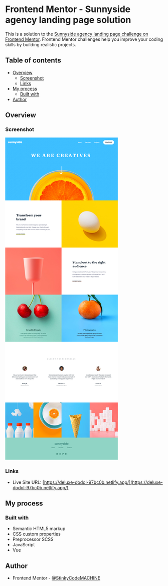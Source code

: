 # Frontend Mentor - Sunnyside agency landing page solution

This is a solution to the [Sunnyside agency landing page challenge on Frontend Mentor](https://www.frontendmentor.io/challenges/sunnyside-agency-landing-page-7yVs3B6ef). Frontend Mentor challenges help you improve your coding skills by building realistic projects.

## Table of contents

- [Overview](#overview)
  - [Screenshot](#screenshot)
  - [Links](#links)
- [My process](#my-process)
  - [Built with](#built-with)
- [Author](#author)

## Overview

### Screenshot

![](./screenshot.png)

### Links

- Live Site URL: [https://deluxe-dodol-97bc0b.netlify.app/](https://deluxe-dodol-97bc0b.netlify.app/)

## My process

### Built with

- Semantic HTML5 markup
- CSS custom properties
- Preprocessor SCSS
- JavaScript
- Vue

## Author

- Frontend Mentor - [@StinkyCodeMACHINE](https://www.frontendmentor.io/profile/StinkyCodeMACHINE)

